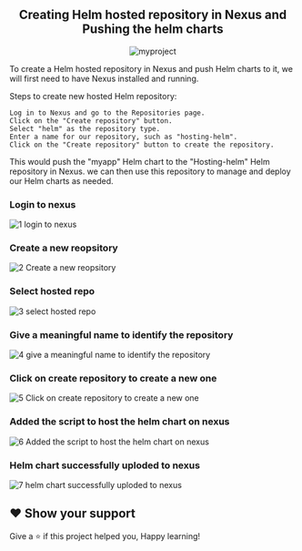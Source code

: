 <div align=center>
  
## Creating Helm hosted repository in Nexus and Pushing the helm charts

![myproject](https://user-images.githubusercontent.com/58173938/206852366-7b75e6b0-4367-4e0a-a903-0fcc0252c06a.png)
  
  </div>

To create a Helm hosted repository in Nexus and push Helm charts to it, we will first need to have Nexus installed and running. 
    
Steps to create new hosted Helm repository:

```
Log in to Nexus and go to the Repositories page.
Click on the "Create repository" button.
Select "helm" as the repository type.
Enter a name for our repository, such as "hosting-helm".
Click on the "Create repository" button to create the repository.
```
    
This would push the "myapp" Helm chart to the "Hosting-helm" Helm repository in Nexus. we can then use this repository to manage and deploy our Helm charts as needed.
    
### Login to nexus

![1 login to nexus](https://user-images.githubusercontent.com/58173938/206852590-6e0ba640-f3f8-451b-b82b-df12cf057382.png)

### Create a new reopsitory

![2 Create a new reopsitory](https://user-images.githubusercontent.com/58173938/206852617-620fbd78-63dc-488e-8d25-7d82df852ffd.png)

### Select hosted repo

![3 select hosted repo](https://user-images.githubusercontent.com/58173938/206852638-ee268d85-4086-49d6-a415-44e03dda8ea3.png)

### Give a meaningful name to identify the repository

![4 give a meaningful name to identify the repository](https://user-images.githubusercontent.com/58173938/206852664-61b108c2-c37e-4dd8-86e4-97f70429909e.png)

### Click on create repository to create a new one

![5 Click on create repository to create a new one](https://user-images.githubusercontent.com/58173938/206852689-75eea682-cb0b-4a5d-8a7a-56aa9cd41365.png)

### Added the script to host the helm chart on nexus

![6 Added the script to host the helm chart on nexus](https://user-images.githubusercontent.com/58173938/206852730-9c25c4cb-d283-4cc7-9848-7fb15d8d0fe0.png)

### Helm chart successfully uploded to nexus

![7 helm chart successfully uploded to nexus](https://user-images.githubusercontent.com/58173938/206852745-38f129f4-2b4e-4522-87fe-0cd05906d4e1.png)

## ❤ Show your support

Give a ⭐️ if this project helped you, Happy learning!

